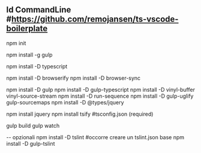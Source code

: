 Id CommandLine
#https://github.com/remojansen/ts-vscode-boilerplate
---

npm init

npm install -g gulp

npm install -D typescript

npm install -D browserify
npm install -D browser-sync

npm install -D gulp
npm install -D gulp-typescript
npm install -D vinyl-buffer vinyl-source-stream
npm install -D run-sequence
npm install -D gulp-uglify gulp-sourcemaps
npm install -D @types/jquery

npm install jquery
npm install tsify #tsconfig.json (required)

gulp build
gulp watch

-- opzionali
npm install -D tslint #occorre creare un tslint.json base
npm install -D gulp-tslint
